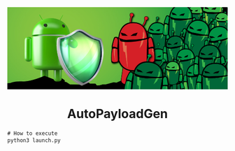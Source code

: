 <img align="center" src="Data/APK.jpg" />
<h1 align="center" >AutoPayloadGen</h1>

```
# How to execute
python3 launch.py
```
